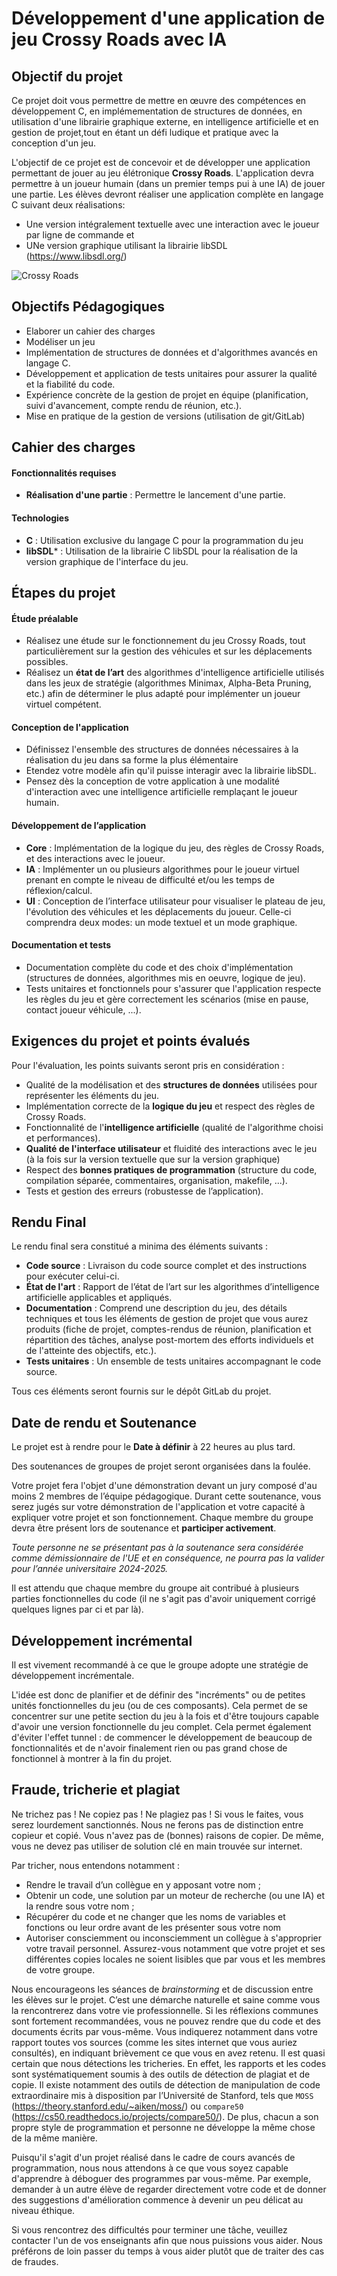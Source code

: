 # Développement d'une application de jeu **Crossy Roads** avec IA


## Objectif du projet

Ce projet doit vous permettre de mettre en œuvre des compétences en développement C, en implémementation de structures de données, en utilisation d'une librairie graphique externe, en intelligence artificielle et en gestion de projet,tout en étant un défi ludique et pratique avec la conception d'un jeu.

L'objectif de ce projet est de concevoir et de développer une application permettant de jouer au jeu élétronique **Crossy Roads**. 
L'application devra permettre à un joueur humain (dans un premier temps pui à une IA) de jouer une partie. 
Les élèves devront réaliser une application complète en langage C suivant deux réalisations:
- Une version intégralement textuelle avec une interaction avec le joueur par ligne de commande et
- UNe version graphique utilisant la librairie libSDL (https://www.libsdl.org/)

![Crossy Roads](crossy-road-revenue.webp)

## Objectifs Pédagogiques

- Elaborer un cahier des charges
- Modéliser un jeu
- Implémentation de structures de données et d'algorithmes avancés en langage C.
- Développement et application de tests unitaires pour assurer la qualité et la fiabilité du code.
- Expérience concrète de la gestion de projet en équipe (planification, suivi d'avancement, compte rendu de réunion, etc.).
- Mise en pratique de la gestion de versions (utilisation de git/GitLab)

## Cahier des charges

#### Fonctionnalités requises
   - **Réalisation d'une partie** : Permettre le lancement d'une partie.


#### Technologies
   - **C** : Utilisation exclusive du langage C pour la programmation du jeu
   - **libSDL*** : Utilisation de la librairie C libSDL pour la réalisation de la version graphique de l'interface du jeu.

## Étapes du projet

#### Étude préalable
   - Réalisez une étude sur le fonctionnement du jeu Crossy Roads, tout particulièrement sur la gestion des véhicules et sur les déplacements possibles.
   - Réalisez un **état de l’art** des algorithmes d'intelligence artificielle utilisés dans les jeux de stratégie (algorithmes Minimax, Alpha-Beta Pruning, etc.) afin de déterminer le plus adapté pour implémenter un joueur virtuel compétent.


#### Conception de l'application
   - Définissez l'ensemble des structures de données nécessaires à la réalisation du jeu dans sa forme la plus élémentaire 
   - Etendez votre modèle afin qu'il puisse interagir avec la librairie libSDL.
   - Pensez dès la conception de votre application à une modalité d'interaction avec une intelligence artificielle remplaçant le joueur humain.

#### Développement de l’application
   - **Core** : Implémentation de la logique du jeu, des règles de Crossy Roads, et des interactions avec le joueur.
   - **IA** : Implémenter un ou plusieurs algorithmes pour le joueur virtuel prenant en compte le niveau de difficulté et/ou les temps de réflexion/calcul.
   - **UI** : Conception de l’interface utilisateur pour visualiser le plateau de jeu, l'évolution des véhicules et les déplacements du joueur. Celle-ci comprendra deux modes: un mode textuel et un mode graphique.
   
#### Documentation et tests
   - Documentation complète du code et des choix d'implémentation (structures de données, algorithmes mis en oeuvre, logique de jeu).
   - Tests unitaires et fonctionnels pour s'assurer que l'application respecte les règles du jeu et gère correctement les scénarios (mise en pause, contact joueur véhicule, ...).


##  Exigences du projet et points évalués

Pour l'évaluation, les points suivants seront pris en considération :

- Qualité de la modélisation et des **structures de données** utilisées pour représenter les éléments du jeu.
- Implémentation correcte de la **logique du jeu** et respect des règles de Crossy Roads.
- Fonctionnalité de l'**intelligence artificielle** (qualité de l'algorithme choisi et performances).
- **Qualité de l'interface utilisateur** et fluidité des interactions avec le jeu (à la fois sur la version textuelle que sur la version graphique)
- Respect des **bonnes pratiques de programmation** (structure du code, compilation séparée, commentaires, organisation, makefile, ...).
- Tests et gestion des erreurs (robustesse de l’application).


## Rendu Final

Le rendu final sera constitué a minima des éléments suivants :
- **Code source** : Livraison du code source complet et des instructions pour exécuter celui-ci. 
- **État de l'art** : Rapport de l’état de l’art sur les algorithmes d’intelligence artificielle applicables et appliqués.
- **Documentation** : Comprend une description du jeu, des détails techniques et tous les éléments de gestion de projet que vous aurez produits (fiche de projet, comptes-rendus de réunion, planification et répartition des tâches, analyse post-mortem des efforts individuels et de l'atteinte des objectifs, etc.).
- **Tests unitaires** : Un ensemble de tests unitaires accompagnant le code source. 

Tous ces éléments seront fournis sur le dépôt GitLab du projet.


## Date de rendu et Soutenance

Le projet est à rendre pour le **Date à définir** à 22 heures au plus tard.

Des soutenances de groupes de projet seront organisées dans la foulée.

Votre projet fera l'objet d'une démonstration devant un jury composé d'au moins 2 membres de l’équipe pédagogique. Durant cette soutenance, vous serez jugés sur votre démonstration de l'application et votre capacité à expliquer votre projet et son fonctionnement. Chaque membre du groupe devra être présent lors de soutenance et **participer activement**.

*Toute personne ne se présentant pas à la soutenance sera considérée comme démissionnaire de l'UE et en conséquence, ne pourra pas la valider pour l’année universitaire 2024-2025.*

Il est attendu que chaque membre du groupe ait contribué à plusieurs parties fonctionnelles du code (il ne s'agit pas d'avoir uniquement corrigé quelques lignes par ci et par là).


## Développement incrémental

Il est vivement recommandé à ce que le groupe adopte une stratégie de développement incrémentale.

L'idée est donc de planifier et de définir des "incréments" ou de petites unités fonctionnelles du jeu (ou de ces composants). Cela permet de se concentrer sur une petite section du jeu à la fois et d'être toujours capable d'avoir une version fonctionnelle du jeu complet. Cela permet également d'éviter l'effet tunnel : de commencer le développement de beaucoup de fonctionnalités et de n'avoir finalement rien ou pas grand chose de fonctionnel à montrer à la fin du projet.


## Fraude, tricherie et plagiat

Ne trichez pas ! Ne copiez pas ! Ne plagiez pas ! Si vous le faites, vous serez lourdement sanctionnés. Nous ne ferons pas de distinction entre copieur et copié. Vous n'avez pas de (bonnes) raisons de copier. De même, vous ne devez pas utiliser de solution clé en main trouvée sur internet.

Par tricher, nous entendons notamment :
- Rendre le travail d’un collègue en y apposant votre nom ;
- Obtenir un code, une solution par un moteur de recherche (ou une IA) et la rendre sous votre nom ;
- Récupérer du code et ne changer que les noms de variables et fonctions ou leur ordre avant de les présenter sous votre nom 
- Autoriser consciemment ou inconsciemment un collègue à s'approprier votre travail personnel. Assurez-vous notamment que votre projet et ses différentes copies locales ne soient lisibles que par vous et les membres de votre groupe.

Nous encourageons les séances de *brainstorming* et de discussion entre les élèves sur le projet. C’est une démarche naturelle et saine comme vous la rencontrerez dans votre vie professionnelle. Si les réflexions communes sont fortement recommandées, vous ne pouvez rendre que du code et des documents écrits par vous-même. Vous indiquerez notamment dans votre rapport toutes vos sources (comme les sites internet que vous auriez consultés), en indiquant brièvement ce que vous en avez retenu.
Il est quasi certain que nous détections les tricheries. En effet, les rapports et les codes sont systématiquement soumis à des outils de détection de plagiat et de copie. Il existe notamment des outils de détection de manipulation de code extraordinaire mis à disposition par l’Université de Stanford, tels que `MOSS` (https://theory.stanford.edu/~aiken/moss/) ou `compare50` (https://cs50.readthedocs.io/projects/compare50/). De plus, chacun a son propre style de programmation et personne ne développe la même chose de la même manière.

Puisqu'il s'agit d'un projet réalisé dans le cadre de cours avancés de programmation, nous nous attendons à ce que vous soyez capable d'apprendre à déboguer des programmes par vous-même. Par exemple, demander à un autre élève de regarder directement votre code et de donner des suggestions d'amélioration commence à devenir un peu délicat au niveau éthique.

Si vous rencontrez des difficultés pour terminer une tâche, veuillez contacter l'un de vos enseignants afin que nous puissions vous aider. Nous préférons de loin passer du temps à vous aider plutôt que de traiter des cas de fraudes.
